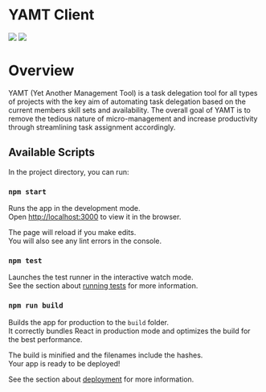 # YAMT Client

![](https://img.shields.io/github/last-commit/taskflare/yamt-client)
![](https://img.shields.io/travis/com/taskflare/yamt-client)

# Overview
YAMT (Yet Another Management Tool) is a task delegation tool for all types of projects with the key aim of automating task delegation based on the current members skill sets and availability. The overall goal of YAMT is to remove the tedious nature of micro-management and increase productivity through streamlining task assignment accordingly.

## Available Scripts

In the project directory, you can run:

### `npm start`

Runs the app in the development mode.<br>
Open [http://localhost:3000](http://localhost:3000) to view it in the browser.

The page will reload if you make edits.<br>
You will also see any lint errors in the console.

### `npm test`

Launches the test runner in the interactive watch mode.<br>
See the section about [running tests](https://facebook.github.io/create-react-app/docs/running-tests) for more information.

### `npm run build`

Builds the app for production to the `build` folder.<br>
It correctly bundles React in production mode and optimizes the build for the best performance.

The build is minified and the filenames include the hashes.<br>
Your app is ready to be deployed!

See the section about [deployment](https://facebook.github.io/create-react-app/docs/deployment) for more information.